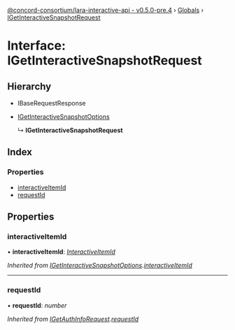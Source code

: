 [@concord-consortium/lara-interactive-api - v0.5.0-pre.4](../README.md) › [Globals](../globals.md) › [IGetInteractiveSnapshotRequest](igetinteractivesnapshotrequest.md)

# Interface: IGetInteractiveSnapshotRequest

## Hierarchy

* IBaseRequestResponse

* [IGetInteractiveSnapshotOptions](igetinteractivesnapshotoptions.md)

  ↳ **IGetInteractiveSnapshotRequest**

## Index

### Properties

* [interactiveItemId](igetinteractivesnapshotrequest.md#interactiveitemid)
* [requestId](igetinteractivesnapshotrequest.md#requestid)

## Properties

###  interactiveItemId

• **interactiveItemId**: *[InteractiveItemId](../globals.md#interactiveitemid)*

*Inherited from [IGetInteractiveSnapshotOptions](igetinteractivesnapshotoptions.md).[interactiveItemId](igetinteractivesnapshotoptions.md#interactiveitemid)*

___

###  requestId

• **requestId**: *number*

*Inherited from [IGetAuthInfoRequest](igetauthinforequest.md).[requestId](igetauthinforequest.md#requestid)*
